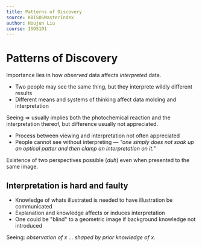 ```yaml
---
title: Patterns of Discovery
source: KBISOSMasterIndex
author: Houjun Liu
course: ISOS101
---
```


# Patterns of Discovery

Importance lies in how _observed_ data affects _interpreted_ data.

* Two people may see the same thing, but they interprete wildly different results
* Different means and systems of thinking affect data molding and interpretation

Seeing => usually implies both the photochemical reaction and the interpretation thereof, but difference usually not appreciated.

- Process between viewing and interpretation not often appreciated
- People cannot see without interpreting — *"one simply does not soak up an optical patter and then clamp an interpretation on it."*

Existence of two perspectives possible (_duh_) even when presented to the same image.

## Interpretation is hard and faulty
* Knowledge of whats illustrated is needed to have illustration be communicated
* Explanation and knowledge affects or induces interpretation
* One could be "blind" to a geometric image if background knowledge not introduced

Seeing: *observation of x … shaped by prior knowledge of x*.
